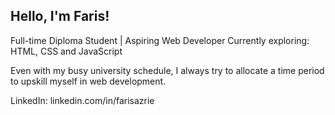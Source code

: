 Hello, I'm Faris!
--
Full-time Diploma Student | Aspiring Web Developer
Currently exploring: HTML, CSS and JavaScript

Even with my busy university schedule, I always try to allocate a time period to upskill myself in web development.

LinkedIn: linkedin.com/in/farisazrie

<!---
frzrie/frzrie is a ✨ special ✨ repository because its `README.md` (this file) appears on your GitHub profile.
You can click the Preview link to take a look at your changes.
--->
